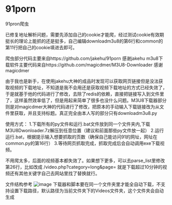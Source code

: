 # 91porn
91pron爬虫


已修复地址解析问题，需要先添加自己的cookie才能爬，经过测试cookie有效期挺长的理论上能抓的还是挺多，自己编辑downloadm3u8的第6行和common的第11行把自己的cookie填进去即可。




爬虫部分代码主要来自https://github.com/jakehu/91porn 感谢jakehu
m3u8下载软件主要代码来自https://github.com/magicdmer/M3U8-Downloader 感谢magicdmer

由于我也是新手，在使用jakehu大神的成品时发现可以获取网页链接但是没法获取视频的下载地址，不知道是我不会用还是获取视频下载地址的方式已经失效了，于是就基于他的代码进行了修改，去除了redis的依赖，直接把链接写入到文件里了，这样虽然效率低了，但是用起来简单了很多也没什么问题。M3U8下载器部分则是对magicdmer大神的代码进行了修改，把原本的手动输入下载链接改为从文件里获取，并且支持标题。真正完全由本人写的部分只有downloadm3u8.py

使用方式：
1.下载所有的py文件和运行.bat文件放到同一个文件夹内,下载M3U8Dwonloader.7z解压到任意位置（建议和前面那些py文件放一起）
2.运行 运行.bat，根据提示输入想要抓取的页数（确保自己能访问91的网址，网址在common.py的第16行）
3.等待网页抓取完成，抓取完成后会自动调用exe下载视频。


不用爬太多，后面的视频基本都失效了。如果想下更多，可以去parse_list里修改第26行，比如改成 /video.php?category=long&page= 就是下载超过10分钟的视频还有其他关键字自己去网站里找了替换就行。


文件结构参考
![image](https://user-images.githubusercontent.com/18001712/128702481-1143a662-dd76-483b-9cd5-c6c423188254.png)
下载器和脚本要在同一个文件夹里才能全自动下载，不支持设置下载路径，默认路径为当前文件夹下的Videos文件夹，这个文件夹会自动生成
